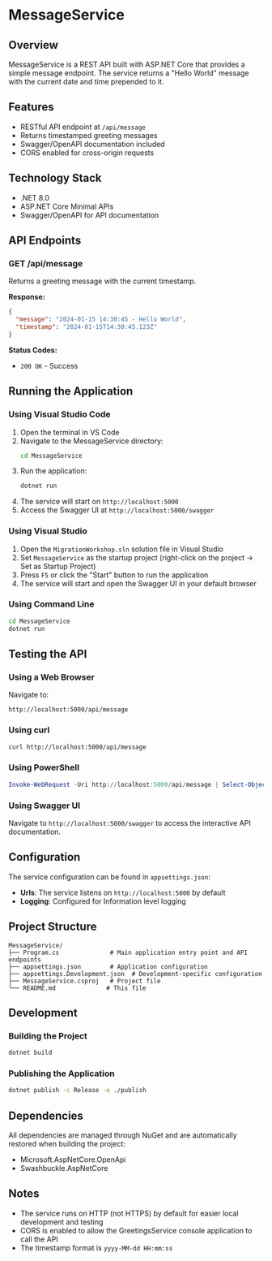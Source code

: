 # MessageService

## Overview
MessageService is a REST API built with ASP.NET Core that provides a simple message endpoint. The service returns a "Hello World" message with the current date and time prepended to it.

## Features
- RESTful API endpoint at `/api/message`
- Returns timestamped greeting messages
- Swagger/OpenAPI documentation included
- CORS enabled for cross-origin requests

## Technology Stack
- .NET 8.0
- ASP.NET Core Minimal APIs
- Swagger/OpenAPI for API documentation

## API Endpoints

### GET /api/message
Returns a greeting message with the current timestamp.

**Response:**
```json
{
  "message": "2024-01-15 14:30:45 - Hello World",
  "timestamp": "2024-01-15T14:30:45.123Z"
}
```

**Status Codes:**
- `200 OK` - Success

## Running the Application

### Using Visual Studio Code

1. Open the terminal in VS Code
2. Navigate to the MessageService directory:
   ```bash
   cd MessageService
   ```
3. Run the application:
   ```bash
   dotnet run
   ```
4. The service will start on `http://localhost:5000`
5. Access the Swagger UI at `http://localhost:5000/swagger`

### Using Visual Studio

1. Open the `MigrationWorkshop.sln` solution file in Visual Studio
2. Set `MessageService` as the startup project (right-click on the project → Set as Startup Project)
3. Press `F5` or click the "Start" button to run the application
4. The service will start and open the Swagger UI in your default browser

### Using Command Line

```bash
cd MessageService
dotnet run
```

## Testing the API

### Using a Web Browser
Navigate to:
```
http://localhost:5000/api/message
```

### Using curl
```bash
curl http://localhost:5000/api/message
```

### Using PowerShell
```powershell
Invoke-WebRequest -Uri http://localhost:5000/api/message | Select-Object -ExpandProperty Content
```

### Using Swagger UI
Navigate to `http://localhost:5000/swagger` to access the interactive API documentation.

## Configuration

The service configuration can be found in `appsettings.json`:

- **Urls**: The service listens on `http://localhost:5000` by default
- **Logging**: Configured for Information level logging

## Project Structure

```
MessageService/
├── Program.cs              # Main application entry point and API endpoints
├── appsettings.json        # Application configuration
├── appsettings.Development.json  # Development-specific configuration
├── MessageService.csproj   # Project file
└── README.md              # This file
```

## Development

### Building the Project
```bash
dotnet build
```

### Publishing the Application
```bash
dotnet publish -c Release -o ./publish
```

## Dependencies

All dependencies are managed through NuGet and are automatically restored when building the project:
- Microsoft.AspNetCore.OpenApi
- Swashbuckle.AspNetCore

## Notes

- The service runs on HTTP (not HTTPS) by default for easier local development and testing
- CORS is enabled to allow the GreetingsService console application to call the API
- The timestamp format is `yyyy-MM-dd HH:mm:ss`

